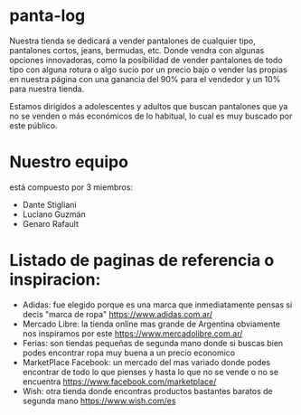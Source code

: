 # panta-log
Nuestra tienda se dedicará a vender pantalones de cualquier tipo, pantalones cortos, jeans, bermudas, etc. Donde vendra con algunas opciones innovadoras, como la posibilidad de vender pantalones de todo tipo con alguna rotura o algo sucio por un precio bajo o vender las propias en nuestra página con una ganancia del 90% para el vendedor y un 10% para nuestra tienda. 

Estamos dirigidos a adolescentes y adultos que buscan pantalones que ya no se venden o  más económicos de lo habitual, lo cual es muy buscado por este público. 

# Nuestro equipo 
está compuesto por 3 miembros: 
- Dante Stigliani 
- Luciano Guzmán 
-  Genaro Rafault

# Listado de paginas de referencia o inspiracion:
- Adidas: fue elegido porque es una marca que inmediatamente pensas si decis "marca de ropa"
https://www.adidas.com.ar/
- Mercado Libre: la tienda online mas grande de Argentina obviamente nos inspiramos por este
https://www.mercadolibre.com.ar/
- Ferias: son tiendas pequeñas de segunda mano donde si buscas bien podes encontrar ropa muy buena a un precio economico
- MarketPlace Facebook: un mercado del mas variado donde podes encontrar de todo lo que pienses y hasta lo que no se vende o no se encuentra
https://www.facebook.com/marketplace/
- Wish: otra tienda donde encontras productos bastantes baratos de segunda mano
https://www.wish.com/es
